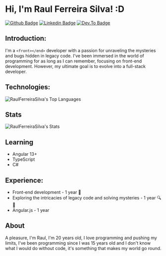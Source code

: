 # Hi, I'm Raul Ferreira Silva! :D

[![Github Badge](https://img.shields.io/badge/GitHub-100000?style=for-the-badge&logo=github&logoColor=white)](https://github.com/RaulFerreiraSilva)
[![Linkedin Badge](https://img.shields.io/badge/LinkedIn-0077B5?style=for-the-badge&logo=linkedin&logoColor=white)](https://www.linkedin.com/in/raul-ferreira-silva-53a785190/)
[![Dev.To Badge](https://img.shields.io/badge/dev.to-0A0A0A?style=for-the-badge&logo=devdotto&logoColor=white)](https://dev.to/raulferreirasilva)

## Introduction:
I'm a `<front></end>` developer with a passion for unraveling the mysteries and bugs hidden in legacy code. I've been immersed in the world of programming for as long as I can remember, focusing on front-end development. However, my ultimate goal is to evolve into a full-stack developer.

## Technologies:

![RaulFerreiraSilva's Top Languages](https://github-readme-stats.vercel.app/api/top-langs/?username=RaulFerreiraSilva&theme=blueberry&show_icons=true&hide_border=true&layout=compact)

## Stats

![RaulFerreiraSilva's Stats](https://github-readme-stats.vercel.app/api?username=RaulFerreiraSilva&theme=blueberry&show_icons=true&hide_border=true&count_private=true)

## Learning

- Angular 13+
- TypeScript
- C#

## Experience:

- Front-end development - 1 year  🚀
- Exploring the intricacies of legacy code and solving mysteries - 1 year 🔍🐞
- Angular.js - 1 year

## About

A pleasure, I'm Raul, I'm 20 years old, I love programming and pushing my limits, I've been programming since I was 15 years old and I don't know what I would do without code, it's something that makes my world go round.

